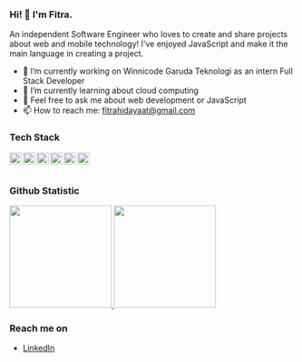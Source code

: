 ### Hi! 👋 I'm Fitra.

An independent Software Engineer who loves to create and share projects about web and mobile technology! I've enjoyed JavaScript and make it the main language in creating a project.

- 🔭 I’m currently working on Winnicode Garuda Teknologi as an intern Full Stack Developer
- 🌱 I’m currently learning about cloud computing
- 💬 Feel free to ask me about web development or JavaScript
- 📫 How to reach me: fitrahidayaat@gmail.com

### Tech Stack
  <a href="#"><img align="left" alt="JavaScript" title="JavaScript" width="21px" src="https://upload.wikimedia.org/wikipedia/commons/9/99/Unofficial_JavaScript_logo_2.svg" /></a>
  <a href="https://nodejs.org/"><img align="left" alt="NodeJS" title="NodeJS" width="21px" src="https://seeklogo.com/images/N/nodejs-logo-FBE122E377-seeklogo.com.png" /></a>
  <a href="https://reactjs.org/"><img align="left" alt="React" title="React" width="21px" src="https://cdn.worldvectorlogo.com/logos/react-2.svg" /></a>
  <a href="https://nextjs.org/"><img align="left" alt="Next" title="Next (React SSR Framework)" width="21px" src="https://iconape.com/wp-content/files/gm/82643/svg/next-js.svg" /></a>
  <a href="https://tailwindcss.com/"><img align="left" alt="TailwindCSS" title="TailwindCSS" width="21px" src="https://www.vectorlogo.zone/logos/tailwindcss/tailwindcss-icon.svg" /></a>
  <a href="https://laravel.com/"><img align="left" alt="Laravel" title="Laravel" width="21px" src="https://cdn.worldvectorlogo.com/logos/laravel-1.svg" /></a>

  
  <br>
  <br>
  
### Github Statistic
<p align="left">
<a href="https://github.com/fitrahidayaat">
  <img height="180em" src="https://github-readme-stats-eight-theta.vercel.app/api?username=fitrahidayaat&show_icons=true&theme=algolia&include_all_commits=true&count_private=true"/>
  <img height="180em" src="https://github-readme-stats-eight-theta.vercel.app/api/top-langs/?username=fitrahidayaat&layout=compact&langs_count=8&theme=algolia"/>
</a>
</p>

### Reach me on
- <a href="https://linkedin.com/in/fitrahidayaat/">LinkedIn</a>
